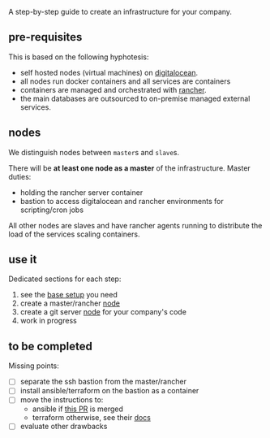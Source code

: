 
A step-by-step guide to create an infrastructure for your company.

## pre-requisites

This is based on the following hyphotesis:
- self hosted nodes (virtual machines) on [digitalocean](http://digitalocean.com/).
- all nodes run docker containers and all services are containers
- containers are managed and orchestrated with [rancher](https://rancher.com/docs/rancher/v1.6/en/).
- the main databases are outsourced to on-premise managed external services.


## nodes

We distinguish nodes between `master`s and `slave`s.

There will be **at least one node as a master** of the infrastructure.
Master duties: 
- holding the rancher server container 
- bastion to access digitalocean and rancher environments for scripting/cron jobs

All other nodes are slaves and have rancher agents running to distribute the load of the services scaling containers.

## use it

Dedicated sections for each step:

1. see the [base setup](docs/base.md) you need
2. create a master/rancher [node](docs/master.md)
3. create a git server [node](docs/gitlab.md) for your company's code
4. work in progress

## to be completed

Missing points:

- [ ] separate the ssh bastion from the master/rancher
- [ ] install ansible/terraform on the bastion as a container
- [ ] move the instructions to: 
    + ansible if [this PR](https://github.com/ansible/ansible/pull/33984#issuecomment-392610231) is merged
    + terraform otherwise, see their [docs](https://www.terraform.io/docs/providers/do/index.html)
- [ ] evaluate other drawbacks
